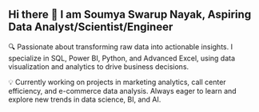 ## Hi there 👋 I am Soumya Swarup Nayak, Aspiring Data Analyst/Scientist/Engineer
🔍 Passionate about transforming raw data into actionable insights. I specialize in SQL, Power BI, Python, and Advanced Excel, using data visualization and analytics to drive business decisions.

💡 Currently working on projects in marketing analytics, call center efficiency, and e-commerce data analysis. Always eager to learn and explore new trends in data science, BI, and AI.
<!--
**Soumya-DataAnalyst39/Soumya-DataAnalyst39** is a ✨ _special_ ✨ repository because its `README.md` (this file) appears on your GitHub profile.

Here are some ideas to get you started:

- 🔭 I’m currently working on ...
- 🌱 I’m currently learning ...
- 👯 I’m looking to collaborate on ...
- 🤔 I’m looking for help with ...
- 💬 Ask me about ...
- 📫 How to reach me: ...
- 😄 Pronouns: ...
- ⚡ Fun fact: ...
-->
